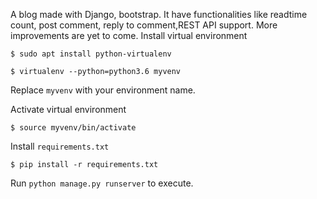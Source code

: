 A blog made with Django, bootstrap. It have functionalities like readtime count, post comment, reply to comment,REST API support.  More improvements are yet to come. 
Install virtual environment

    $ sudo apt install python-virtualenv

    $ virtualenv --python=python3.6 myvenv

Replace `myvenv` with your environment name. 

Activate virtual environment

    $ source myvenv/bin/activate 

Install `requirements.txt`

    $ pip install -r requirements.txt

Run `python manage.py runserver` to execute.
